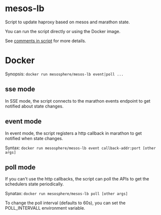 # mesos-lb
Script to update haproxy based on mesos and marathon state.

You can run the script directly or using the Docker image.

See [comments in script](mesos-update-haproxy.py) for more details.

# Docker
Synopsis: `docker run mesosphere/mesos-lb event|poll ...`

## sse mode
In SSE mode, the script connects to the marathon events endpoint to get
notified about state changes.

## event mode
In event mode, the script registers a http callback in marathon to get
notified when state changes.

Syntax: `docker run mesosphere/mesos-lb event callback-addr:port [other args]`

## poll mode
If you can't use the http callbacks, the script can poll the APIs to get
the schedulers state periodically.

Synatax: `docker run mesosphere/mesos-lb poll [other args]`

To change the poll interval (defaults to 60s), you can set the POLL_INTERVALL
environment variable.
